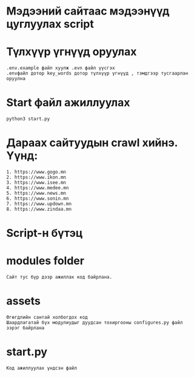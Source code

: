 # Мэдээний сайтаас мэдээнүүд цуглуулах script

# Түлхүүр үгнүүд оруулах
    .env.example файл хуулж .evn файл үүсгэх 
    .envфайл дотор key_words дотор түлхүүр үгнүүд , тэмдгээр тусгаарлан оруулна

# Start файл ажиллуулах
    python3 start.py

# Дараах сайтуудын crawl хийнэ. Үүнд:
    1. https://www.gogo.mn
    2. https://www.ikon.mn
    3. https://www.isee.mn
    4. https://www.medee.mn
    5. https://www.news.mn
    6. https://www.sonin.mn
    7. https://www.updown.mn
    8. https://www.zindaa.mn

# Script-н бүтэц
# modules folder 
    Сайт тус бүр дээр ажиллах код байрлана.

# assets 
    Өгөгдлийн сантай холбогдох код
    Шаардлагатай бүх модулиудыг дуудсан тохиргооны configures.py файл зэрэг байрлана

# start.py
    Код ажиллуулах үндсэн файл
